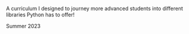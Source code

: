 A curriculum I designed to journey more advanced students into different libraries Python has to offer!

Summer 2023

